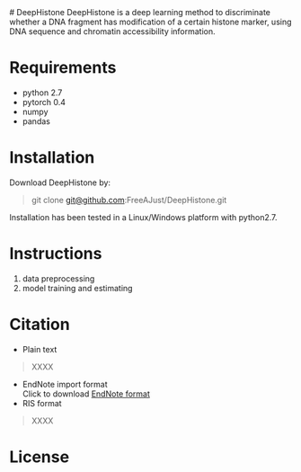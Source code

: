 
<meta http-equiv="refresh" content="2">
# DeepHistone  
DeepHistone is a deep learning method to discriminate whether a DNA fragment has modification of a certain histone marker, using DNA sequence and chromatin accessibility information.  

# Requirements  
- python 2.7
- pytorch 0.4
- numpy
- pandas

# Installation  
Download DeepHistone by:
> git clone git@github.com:FreeAJust/DeepHistone.git 
 
Installation has been tested in a Linux/Windows platform with python2.7.  

# Instructions
1. data preprocessing  
2. model training and estimating 

# Citation
- Plain text 
> XXXX  
- EndNote import format  
Click to download [EndNote format](https://XXXXX)
- RIS format  
> XXXX 

# License



